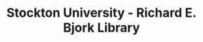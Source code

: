 ---
layout: repo
title: "Stockton University - Richard E. Bjork Library"
id: 12438
permalink: repos/12438/
---